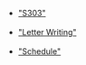 <ul>
  
  <li><a href="S303-Oct 27 2024.pdf">"S303"</a></li><br>

  <li><a href="LaVeria Bates.docx">"Letter Writing"</a></li><br>

  <li><a href="2024-Schedule.txt">"Schedule"</a></li><br>

</ul>  

<!-- <p>Open a PDF file<a href="S303-Oct 27 2024.pdf">example</a> </p> -->

